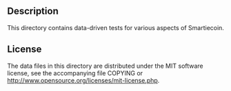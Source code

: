 Description
------------

This directory contains data-driven tests for various aspects of Smartiecoin.

License
--------

The data files in this directory are distributed under the MIT software
license, see the accompanying file COPYING or
http://www.opensource.org/licenses/mit-license.php.

